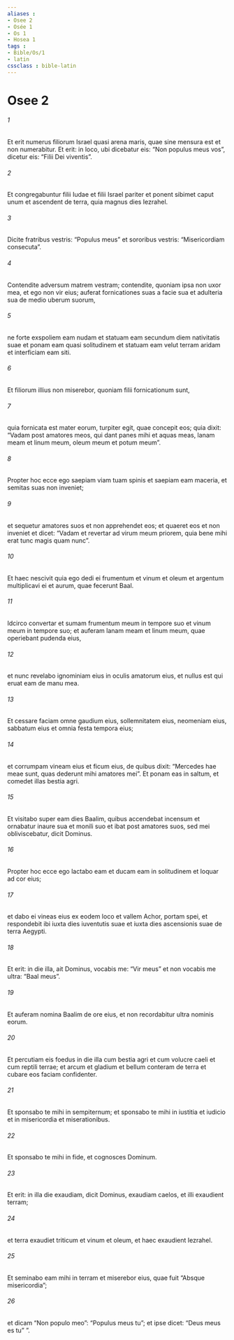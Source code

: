 ```yaml
---
aliases : 
- Osee 2
- Osée 1
- Os 1
- Hosea 1
tags : 
- Bible/Os/1
- latin
cssclass : bible-latin
---
```


# Osee 2

###### 1
Et erit numerus filiorum Israel quasi arena maris, quae sine mensura est et non numerabitur. Et erit: in loco, ubi dicebatur eis: “Non populus meus vos”, dicetur eis: “Filii Dei viventis”.
###### 2
Et congregabuntur filii Iudae et filii Israel pariter et ponent sibimet caput unum et ascendent de terra, quia magnus dies Iezrahel.
###### 3
Dicite fratribus vestris: “Populus meus” et sororibus vestris: “Misericordiam consecuta”.
###### 4
Contendite adversum matrem vestram; contendite, quoniam ipsa non uxor mea, et ego non vir eius; auferat fornicationes suas a facie sua et adulteria sua de medio uberum suorum,
###### 5
ne forte exspoliem eam nudam et statuam eam secundum diem nativitatis suae et ponam eam quasi solitudinem et statuam eam velut terram aridam et interficiam eam siti.
###### 6
Et filiorum illius non miserebor, quoniam filii fornicationum sunt,
###### 7
quia fornicata est mater eorum, turpiter egit, quae concepit eos; quia dixit: “Vadam post amatores meos, qui dant panes mihi et aquas meas, lanam meam et linum meum, oleum meum et potum meum”.
###### 8
Propter hoc ecce ego saepiam viam tuam spinis et saepiam eam maceria, et semitas suas non inveniet;
###### 9
et sequetur amatores suos et non apprehendet eos; et quaeret eos et non inveniet et dicet: “Vadam et revertar ad virum meum priorem, quia bene mihi erat tunc magis quam nunc”.
###### 10
Et haec nescivit quia ego dedi ei frumentum et vinum et oleum et argentum multiplicavi ei et aurum, quae fecerunt Baal.
###### 11
Idcirco convertar et sumam frumentum meum in tempore suo et vinum meum in tempore suo; et auferam lanam meam et linum meum, quae operiebant pudenda eius,
###### 12
et nunc revelabo ignominiam eius in oculis amatorum eius, et nullus est qui eruat eam de manu mea.
###### 13
Et cessare faciam omne gaudium eius, sollemnitatem eius, neomeniam eius, sabbatum eius et omnia festa tempora eius;
###### 14
et corrumpam vineam eius et ficum eius, de quibus dixit: “Mercedes hae meae sunt, quas dederunt mihi amatores mei”. Et ponam eas in saltum, et comedet illas bestia agri.
###### 15
Et visitabo super eam dies Baalim, quibus accendebat incensum et ornabatur inaure sua et monili suo et ibat post amatores suos, sed mei obliviscebatur, dicit Dominus.
###### 16
Propter hoc ecce ego lactabo eam et ducam eam in solitudinem et loquar ad cor eius;
###### 17
et dabo ei vineas eius ex eodem loco et vallem Achor, portam spei, et respondebit ibi iuxta dies iuventutis suae et iuxta dies ascensionis suae de terra Aegypti.
###### 18
Et erit: in die illa, ait Dominus, vocabis me: “Vir meus” et non vocabis me ultra: “Baal meus”.
###### 19
Et auferam nomina Baalim de ore eius, et non recordabitur ultra nominis eorum.
###### 20
Et percutiam eis foedus in die illa cum bestia agri et cum volucre caeli et cum reptili terrae; et arcum et gladium et bellum conteram de terra et cubare eos faciam confidenter.
###### 21
Et sponsabo te mihi in sempiternum; et sponsabo te mihi in iustitia et iudicio et in misericordia et miserationibus.
###### 22
Et sponsabo te mihi in fide, et cognosces Dominum.
###### 23
Et erit: in illa die exaudiam, dicit Dominus, exaudiam caelos, et illi exaudient terram;
###### 24
et terra exaudiet triticum et vinum et oleum, et haec exaudient Iezrahel.
###### 25
Et seminabo eam mihi in terram et miserebor eius, quae fuit “Absque misericordia”;
###### 26
et dicam “Non populo meo”: “Populus meus tu”; et ipse dicet: “Deus meus es tu” ”.
